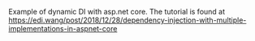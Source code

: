 Example of dynamic DI with asp.net core. The tutorial is found at https://edi.wang/post/2018/12/28/dependency-injection-with-multiple-implementations-in-aspnet-core